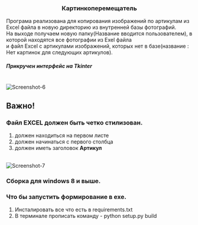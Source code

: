 <h3 align='center'>Картинкоперемещатель</h3>
Програма реализована для копирования изображений по артикулам из Excel файла в новую директорию из внутренней базы фотографий.
<br>
На выходе получаем новую папку(Название вводится пользователем), в которой находятся все фотографии из Exel файла <br>
и файл Excel с артикулами изображений, которых нет в базе(название : Нет картинок для следующих артикулов).
<br>
<h5>Прикручен интерфейс на Tkinter</h5>
<br>
<img src='https://i.postimg.cc/KcpPJz1K/Screenshot-6.png' border='0' alt='Screenshot-6'/>

<h2>Важно!</h2>

<h3>Файл EXCEL должен быть четко стилизован.</h3>
<ol>
  <li>должен находиться на первом листе</li>
  <li>должен начинаться с первого столбца</li>
  <li>должен иметь заголовок <strong>Артикул</strong></li>
</ol>
<br>
<img src='https://i.postimg.cc/9fcwW545/Screenshot-7.png' border='0' alt='Screenshot-7'/>

<h3>Сборка для windows 8 и выше.</h3>

<h3>Что бы запустить формирование в exe.</h3>
<ol>
  <li>Инсталировать все что есть в requirements.txt</li>
  <li>В терминале прописать команду - python setup.py build</li>
</ol>
